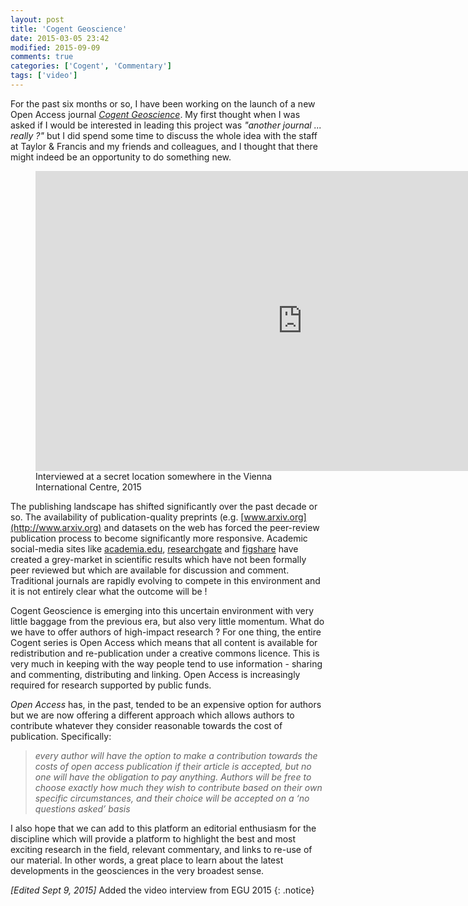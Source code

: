 ```yaml
---
layout: post
title: 'Cogent Geoscience'
date: 2015-03-05 23:42
modified: 2015-09-09
comments: true
categories: ['Cogent', 'Commentary']
tags: ['video']
---
```



For the past six months or so, I have been working on the launch of a new Open Access journal [*Cogent Geoscience*](http://cogentoa.tandfonline.com/journal/oage20). My first thought when I was asked if I would be interested in leading this project was *"another journal ... really ?"* but I did spend some time to discuss the whole idea with the staff at Taylor & Francis and my friends and colleagues, and I thought that there might indeed be an opportunity to do something new.

<figure>
<iframe width="854" height="480" src="https://www.youtube.com/embed/4xn7Tj6H8Vk?list=PLA3yUAJmq40WwZRb5_HMTDJytQkH97yr1" frameborder="0" allowfullscreen></iframe>
   <figcaption>
   Interviewed at a secret location somewhere in the Vienna International Centre, 2015
   </figcaption>
</figure>

The publishing landscape has shifted significantly over the past decade or so. The availability of publication-quality preprints (e.g. [www.arxiv.org](http://www.arxiv.org) and datasets on the web has forced the peer-review publication process to become significantly more responsive. Academic social-media sites like [academia.edu](http://www.academia.edu), [researchgate](http://www.researchgate.net) and [figshare](http://www.figshare.com) have created a grey-market in scientific results which have not been formally peer reviewed but which are available for discussion and comment. Traditional journals are rapidly evolving to compete in this environment and it is not entirely clear what the outcome will be !

Cogent Geoscience is emerging into this uncertain environment with very little baggage from the previous era, but also very little momentum. What do we have to offer authors of high-impact research ? For one thing, the entire Cogent series is Open Access which means that all content is available for redistribution and re-publication under a creative commons licence. This is very much in keeping with the way people tend to use information - sharing and commenting, distributing and linking. Open Access is increasingly required for research supported by public funds.

*Open Access* has, in the past, tended to be an expensive option for authors but we are now offering a different approach which allows authors to contribute whatever they consider reasonable towards the cost of publication. Specifically:
> *every author will have the option to make a contribution towards the costs of open access publication if their article is accepted, but no one will have the obligation to pay anything. Authors will be free to choose exactly how much they wish to contribute based on their own specific circumstances, and their choice will be accepted on a ‘no questions asked’ basis*

I also hope that we can add to this platform an editorial enthusiasm for the discipline which will provide a platform to highlight the best and most exciting research in the field, relevant commentary, and links to re-use of our material. In other words, a great place to learn about the latest developments in the geosciences in the very broadest sense.


*[Edited Sept 9, 2015]* Added the video interview from EGU 2015
{: .notice}
